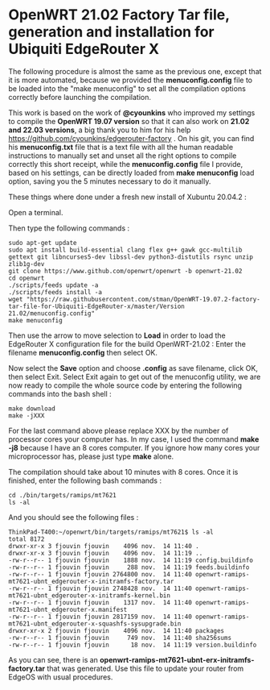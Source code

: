 # OpenWRT 21.02 Factory Tar file, generation and installation for Ubiquiti EdgeRouter X

The following procedure is almost the same as the previous one, except that it is more automated, because we provided the **menuconfig.config** file to be loaded into the "make menuconfig" to set all the compilation options correctly before launching the compilation. 

This work is based on the work of **@cyounkins** who improved my settings to compile the **OpenWRT 19.07 version** so that it can also work on **21.02 and 22.03 versions**, a big thank you to him for his help https://github.com/cyounkins/edgerouter-factory . On his git, you can find his **menuconfig.txt** file that is a text file with all the human readable instructions to manually set and unset all the right options to compile correctly this short receipt, while the **menuconfig.config** file I provide, based on his settings, can be directly loaded from **make menuconfig** load option, saving you the 5 minutes necessary to do it manually.

These things where done under a fresh new install of Xubuntu 20.04.2 : 

Open a terminal.

Then type the following commands :

```
sudo apt-get update
sudo apt install build-essential clang flex g++ gawk gcc-multilib gettext git libncurses5-dev libssl-dev python3-distutils rsync unzip zlib1g-dev
git clone https://www.github.com/openwrt/openwrt -b openwrt-21.02
cd openwrt
./scripts/feeds update -a
./scripts/feeds install -a
wget "https://raw.githubusercontent.com/stman/OpenWRT-19.07.2-factory-tar-file-for-Ubiquiti-EdgeRouter-x/master/Version 21.02/menuconfig.config"
make menuconfig
```

Then use the arrow to move selection to **Load** in order to load the EdgeRouter X configuration file for the build OpenWRT-21.02 : Enter the filename **menuconfig.config** then select OK.

Now select the **Save** option and choose **.config** as save filename, click OK, then select Exit.
Select Exit again to get out of the menuconfig utility, we are now ready to compile the whole source code by entering the following commands into the bash shell :


```
make download
make -jXXX
```

For the last command above please replace XXX by the number of processor cores your computer has. In my case, I used the command **make -j8** because I have an 8 cores computer. If you ignore how many cores your microprocessor has, please just type **make** alone.

The compilation should take about 10 minutes with 8 cores.
Once it is finished, enter the following bash commands : 

```
cd ./bin/targets/ramips/mt7621
ls -al
```

And you should see the following files : 

```
ThinkPad-T400:~/openwrt/bin/targets/ramips/mt7621$ ls -al
total 8172
drwxr-xr-x 3 fjouvin fjouvin    4096 nov.  14 11:40 .
drwxr-xr-x 3 fjouvin fjouvin    4096 nov.  14 11:19 ..
-rw-r--r-- 1 fjouvin fjouvin    1888 nov.  14 11:19 config.buildinfo
-rw-r--r-- 1 fjouvin fjouvin     288 nov.  14 11:19 feeds.buildinfo
-rw-r--r-- 1 fjouvin fjouvin 2764800 nov.  14 11:40 openwrt-ramips-mt7621-ubnt_edgerouter-x-initramfs-factory.tar
-rw-r--r-- 1 fjouvin fjouvin 2748428 nov.  14 11:40 openwrt-ramips-mt7621-ubnt_edgerouter-x-initramfs-kernel.bin
-rw-r--r-- 1 fjouvin fjouvin    1317 nov.  14 11:40 openwrt-ramips-mt7621-ubnt_edgerouter-x.manifest
-rw-r--r-- 1 fjouvin fjouvin 2817159 nov.  14 11:40 openwrt-ramips-mt7621-ubnt_edgerouter-x-squashfs-sysupgrade.bin
drwxr-xr-x 2 fjouvin fjouvin    4096 nov.  14 11:40 packages
-rw-r--r-- 1 fjouvin fjouvin     749 nov.  14 11:40 sha256sums
-rw-r--r-- 1 fjouvin fjouvin      18 nov.  14 11:19 version.buildinfo
```

As you can see, there is an **openwrt-ramips-mt7621-ubnt-erx-initramfs-factory.tar** that was generated. Use this file to update your router from EdgeOS with usual procedures.


